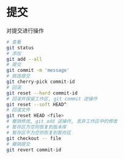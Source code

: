 <!--
 * @Author: fu.nan
 * @Date: 2020-04-07 16:25:23
 * @LastEditors: fu.nan
 * @LastEditTime: 2020-04-07 18:29:31
 -->
# 提交

对提交进行操作

```bash
# 查看
git status
# 添加
git add --all
# 提交
git commit -m 'message'
# 挑选提交
git cherry-pick commit-id
# 回滚
git reset --hard commit-id
# 回滚并保留工作区, git commit 逆操作
git reset --soft HEAD^
# 回滚文件
git reset HEAD <file>
# 撤销修改, git add 逆操作, 丢弃工作区中的修改
# 暂存区为空则恢复到版本库
# 暂存区不为空则恢复到暂存区
git checkout -- file
# 撤销提交
git revert commit-id
```
